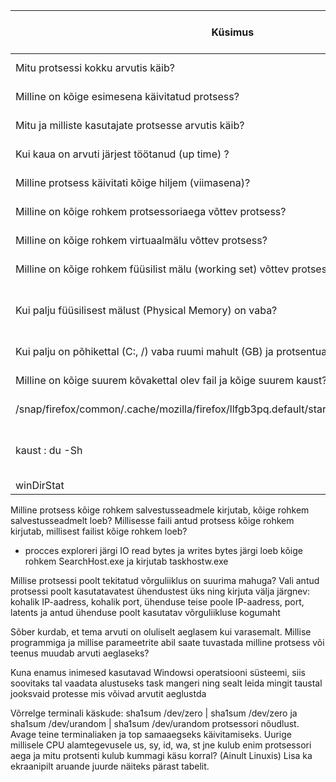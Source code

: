 | **Küsimus**                                         | **Linux** | **Windows** | **Linuxis kasutatud käsklus** | **Windowsis kasutatud tööriist** |
|-----------------------------------------------------|-----------|-------------|-------------------------------|----------------------------------|
| Mitu protsessi kokku arvutis käib?                  |    215    |     292     |      ps -aux \| wc -l        |      tegumihaldur -> jõudlus     |
| Milline on kõige esimesena käivitatud protsess?     |/sbin/init splash |  smss.exe   |   ps axo pid,cmd,comm,etime  |         process explorer         |
| Mitu ja milliste kasutajate protsesse arvutis käib? |213        |        103  |ps -eo user\| sort -k 1 -ru\ps| uniq -c|           tegumihaldur           |
| Kui kaua on arvuti järjest töötanud (up time) ?     |11min|6 min 36 sek |uptime|      tegumihaldur -> jõudlus     |
| Milline protsess käivitati kõige hiljem (viimasena)?|\[kworker/u4:0-events_unbound| rundll32.exe  |   ps -efps |       procces explorer          |
|Milline on kõige rohkem protsessoriaega võttev protsess?|/usr/bin/gnome-shell|     MsMpEng.exe |ps aux\| sort -nrk 3,3\|head -n 5| procces explorer|
|Milline on kõige rohkem virtuaalmälu võttev protsess?|/usr/bin/gnome-shell|msedge.exe  |ps aux --sort=-%mem \| head|  procces explorer |
|Milline on kõige rohkem füüsilist mälu (working set) võttev protsess?|/usr/bin/gnome-shell|MsMpEng.exe |ps aux --sort=-%mem| procces explorer|
|Kui palju füüsilisest mälust (Physical Memory) on vaba?| 202084 K |1735884 K| vmstat|procces explorer -> System information|
|Kui palju on põhikettal (C:, /) vaba ruumi mahult (GB) ja protsentuaalselt?|12.3 Gb 43%  |0.1 GB 0.3 % |df -x squashfs --total|winDirStat|
|Milline on kõige suurem kõvakettal olev fail ja kõige suurem kaust?|/.cache/tracker3/files kaust , 
/snap/firefox/common/.cache/mozilla/firefox/llfgb3pq.default/startupCache/scriptCache.bin| pagefile.sys  Windows(folder)|
kaust : du -Sh | sort -rh | head -10 fail : find -type f -exec du -Sh {} + | sort -rh | head -n 5
|winDirStat|

Milline protsess kõige rohkem salvestusseadmele kirjutab, kõige rohkem salvestusseadmelt loeb? Millisesse faili antud protsess kõige rohkem kirjutab, millisest failist kõige rohkem loeb?

- procces exploreri järgi IO read bytes ja writes bytes järgi loeb kõige rohkem SearchHost.exe ja kirjutab  taskhostw.exe


Millise protsessi poolt tekitatud võrguliiklus on suurima mahuga? Vali antud protsessi poolt kasutatavatest ühendustest üks ning kirjuta välja järgnev: kohalik IP-aadress, kohalik port, ühenduse teise poole IP-aadress, port, latents ja antud ühenduse poolt kasutatav võrguliikluse kogumaht


Sõber kurdab, et tema arvuti on oluliselt aeglasem kui varasemalt. Millise programmiga ja millise parameetrite abil saate tuvastada milline protsess või teenus muudab arvuti aeglaseks?

Kuna enamus inimesed kasutavad Windowsi  operatsiooni süsteemi, siis soovitaks tal vaadata alustuseks task mangeri ning sealt leida mingit taustal jooksvaid protesse mis võivad arvutit aeglustda


Võrrelge terminali käskude: sha1sum /dev/zero | sha1sum /dev/zero ja sha1sum /dev/urandom | sha1sum /dev/urandom protsessori nõudlust. Avage teine terminaliaken ja top samaaegseks käivitamiseks. Uurige millisele CPU alamtegevusele us, sy, id, wa, st jne kulub enim protsessori aega ja mitu protsenti kulub kummagi käsu korral? (Ainult Linuxis) Lisa ka ekraanipilt aruande juurde näiteks pärast tabelit.
